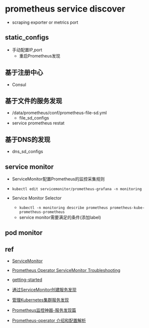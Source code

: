 
# prometheus service discover

+ scraping exporter or metrics port

## static_configs

+ 手动配置IP,port
    + 重启Prometheus发现


## 基于注册中心
+ Consul

## 基于文件的服务发现
+ /data/prometheus/conf/prometheus-file-sd.yml
    + file_sd_configs
+ service prometheus restat

## 基于DNS的发现
+ dns_sd_configs


## service monitor
+  ServiceMonitor配置Prometheus的监控采集规则
+ `kubectl edit servicemonitor/prometheus-grafana -n monitoring`

+ Service Monitor Selector
    + `kubectl -n monitoring describe prometheus prometheus-kube-prometheus-prometheus`
    + service monitor需要满足的条件(添加label)
        

## pod monitor







## ref
<!-- service monitor -->
+ [ServiceMonitor](https://github.com/prometheus-operator/prometheus-operator/blob/main/Documentation/user-guides/running-exporters.md)
+ [Prometheus Operator ServiceMonitor Troubleshooting](https://managedkube.com/prometheus/operator/servicemonitor/troubleshooting/2019/11/07/prometheus-operator-servicemonitor-troubleshooting.html)
+ [getting-started](https://github.com/prometheus-operator/prometheus-operator/blob/main/Documentation/user-guides/getting-started.md#related-resources)
+ [通过ServiceMonitor创建服务发现](https://help.aliyun.com/document_detail/260895.html)

+ [管理Kubernetes集群服务发现](https://help.aliyun.com/document_detail/217556.html)
+ [Prometheus监控神器-服务发现篇](https://segmentfault.com/a/1190000023765950)
+ [Prometheus-operator 介绍和配置解析](https://zhuanlan.zhihu.com/p/76835425)